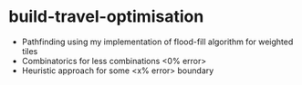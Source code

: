# build-travel-optimisation

- Pathfinding using my implementation of flood-fill algorithm for weighted tiles
- Combinatorics for less combinations <0% error>
- Heuristic approach for some <x% error> boundary <incoming>
 
